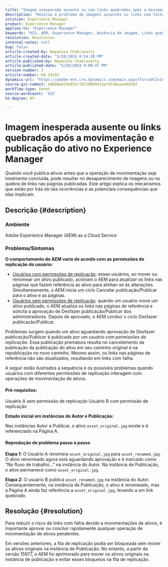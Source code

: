 ```yaml
---
title: "Imagem inesperada ausente ou com links quebrados após a movimentação e publicação do ativo no Experience Manager"
description: "Resolva o problema de imagens ausentes ou links com falha devido à movimentação de ativos no Experience Manager."
solution: Experience Manager
product: Experience Manager
applies-to: "Experience Manager"
keywords: "KCS, AEM, Experience Manager, Ausência de imagem, Links quebrados após a movimentação e publicação do ativo"
resolution: Resolution
internal-notes: null
bug: false
article-created-by: Nayanika Chakravarty
article-created-date: "5/28/2024 8:54:20 PM"
article-published-by: Nayanika Chakravarty
article-published-date: "5/28/2024 9:09:47 PM"
version-number: 3
article-number: KA-24285
dynamics-url: "https://adobe-ent.crm.dynamics.com/main.aspx?forceUCI=1&pagetype=entityrecord&etn=knowledgearticle&id=dd4ace71-341d-ef11-840a-000d3a372703"
source-git-commit: e0680e8336955c7852096983ae74530eaad69502
workflow-type: tm+mt
source-wordcount: '422'
ht-degree: 0%

---
```


# Imagem inesperada ausente ou links quebrados após a movimentação e publicação do ativo no Experience Manager


Quando você publica ativos antes que a operação de movimentação seja totalmente concluída, pode resultar no desaparecimento de imagens ou na quebra de links nas páginas publicadas. Este artigo explica os mecanismos que estão por trás de tais ocorrências e as potenciais consequências que elas implicam.

## Descrição {#description}


### <b>Ambiente</b>

Adobe Experience Manager (AEM) as a Cloud Service

### Problema/Sintomas

<b>O comportamento do AEM varia de acordo com as permissões de replicação do usuário:</b>

- <u>Usuários com permissões de replicação</u>: esses usuários, ao mover ou renomear um ativo publicado, acionam o AEM para atualizar os links nas páginas que fazem referência ao ativo para alinhar-se às alterações. Simultaneamente, o AEM inicia um ciclo Cancelar publicação/Publicar para o ativo e as páginas.
- <u>Usuários sem permissões de replicação</u>: quando um usuário move um ativo publicado, o AEM atualiza os links nas páginas de referência e solicita a aprovação de Desfazer publicação/Publicar dos administradores. Depois de aprovado, o AEM conduz o ciclo Desfazer publicação/Publicar.


Problemas surgem quando um ativo aguardando aprovação de Desfazer publicação/Publicar é publicado por um *usuário com permissões de replicação*. Essa publicação prematura resulta no cancelamento da publicação da publicação do ativo em seu caminho original e na republicação no novo caminho. Mesmo assim, os links nas páginas de referência não são atualizados, resultando em links com falha.

A seguir estão ilustrados a sequência e os possíveis problemas quando usuários com diferentes permissões de replicação interagem com operações de movimentação de ativos.

#### <b>Pré-requisitos:</b>

Usuário A sem permissão de replicação Usuário B com permissão de replicação

<b>Estado inicial em instâncias de Autor e Publicação:</b>

Nas instâncias Autor e Publicar, o ativo `asset_original.jpg` existe e é referenciado na Página A.

#### <b>Reprodução de problema passo a passo</b>

<b>Etapa 1:</b> O Usuário A renomeia `asset_original.jpg` para `asset_renamed.jpg`. O ativo renomeado agora está aguardando aprovação e é marcado como &quot;No fluxo de trabalho...&quot; na instância do Autor. Na instância de Publicação, o ativo permanece como `asset_original.jpg`.

<b>Etapa 2:</b> O usuário B publica `asset_renamed.jpg` na instância do Autor. Consequentemente, na instância de Publicação, o ativo é renomeado, mas a Página A ainda faz referência a `asset_original.jpg`, levando a um link quebrado.


## Resolução {#resolution}


Para reduzir o risco de links com falha devido a movimentações de ativos, é importante aprovar ou concluir rapidamente qualquer operação de movimentação de ativos pendentes.

Em versões anteriores, a fila de replicação podia ser bloqueada sem mover os ativos originais na instância de Publicação. No entanto, a partir da versão 15977, o AEM foi aprimorado para mover os ativos originais na instância de publicação e evitar esses bloqueios na fila de replicação.
